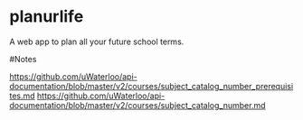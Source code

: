 # planurlife

A web app to plan all your future school terms. 

#Notes

https://github.com/uWaterloo/api-documentation/blob/master/v2/courses/subject_catalog_number_prerequisites.md
https://github.com/uWaterloo/api-documentation/blob/master/v2/courses/subject_catalog_number.md

